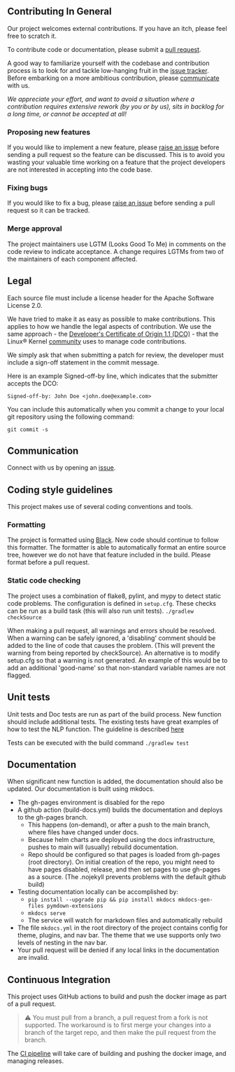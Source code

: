 ## Contributing In General
Our project welcomes external contributions. If you have an itch, please feel
free to scratch it.

To contribute code or documentation, please submit a [pull request](https://github.com/LinuxForHealth/nlp-insights/pulls).

A good way to familiarize yourself with the codebase and contribution process is
to look for and tackle low-hanging fruit in the [issue tracker](https://github.com/LinuxForHealth/nlp-insights/issues).
Before embarking on a more ambitious contribution, please [communicate](#communication) with us.

*We appreciate your effort, and want to avoid a situation where a contribution
requires extensive rework (by you or by us), sits in backlog for a long time, or
cannot be accepted at all!*

### Proposing new features

If you would like to implement a new feature, please [raise an issue](https://github.com/LinuxForHealth/nlp-insights/issues)
before sending a pull request so the feature can be discussed. This is to avoid
you wasting your valuable time working on a feature that the project developers
are not interested in accepting into the code base.

### Fixing bugs

If you would like to fix a bug, please [raise an issue](https://github.com/LinuxForHealth/nlp-insights/issues) before sending a
pull request so it can be tracked.

### Merge approval

The project maintainers use LGTM (Looks Good To Me) in comments on the code
review to indicate acceptance. A change requires LGTMs from two of the
maintainers of each component affected.


## Legal

Each source file must include a license header for the Apache
Software License 2.0.

We have tried to make it as easy as possible to make contributions. This
applies to how we handle the legal aspects of contribution. We use the
same approach - the [Developer's Certificate of Origin 1.1 (DCO)](https://github.com/hyperledger/fabric/blob/master/docs/source/DCO1.1.txt) - that the Linux® Kernel [community](https://elinux.org/Developer_Certificate_Of_Origin)
uses to manage code contributions.

We simply ask that when submitting a patch for review, the developer
must include a sign-off statement in the commit message.

Here is an example Signed-off-by line, which indicates that the
submitter accepts the DCO:

```
Signed-off-by: John Doe <john.doe@example.com>
```

You can include this automatically when you commit a change to your
local git repository using the following command:

```
git commit -s
```

## Communication
Connect with us by opening an [issue](https://github.com/LinuxForHealth/nlp-insights/issues).

## Coding style guidelines
This project makes use of several coding conventions and tools.

### Formatting
The project is formatted using [Black](https://black.readthedocs.io/en/stable/). New code should continue to follow this formatter. The formatter is able to automatically format an entire source tree, however we do not have that feature included in the build. Please format before a pull request.


### Static code checking
The project uses a combination of flake8, pylint, and mypy to detect static code problems. The configuration is defined in `setup.cfg`. These checks can be run as a build task (this will also run unit tests).
`./gradlew checkSource`

When making a pull request, all warnings and errors should be resolved. When a warning can be safely ignored, a 'disabling' comment should be added to the line of code that causes the problem. (This will prevent the warning from being reported by checkSource). An alternative is to modify setup.cfg so that a warning is not generated. An example of this would be to add an additional 'good-name' so that non-standard variable names are not flagged.

## Unit tests
Unit tests and Doc tests are run as part of the build process. New function should include additional tests. The existing tests have great examples of how to test the NLP function. The guideline is described [here](./Unit_Tests.md)

Tests can be executed with the build command
`./gradlew test`

## Documentation
When significant new function is added, the documentation should also be updated. Our documentation is built using mkdocs.

* The gh-pages environment is disabled for the repo
* A github action (build-docs.yml) builds the documentation and deploys to the gh-pages branch.
    - This happens (on-demand), or after a push to the main branch, where files have changed under docs.
    - Because helm charts are deployed using the docs infrastructure, pushes to main will (usually) rebuild documentation.
    - Repo should be configured so that pages is loaded from gh-pages (root directory). On initial creation of the repo, you might need to 
      have pages disabled, release, and then set pages to use gh-pages as a source. (The .nojekyll prevents problems with the default github build)
* Testing documentation locally can be accomplished by:
    - `pip install --upgrade pip && pip install mkdocs mkdocs-gen-files pymdown-extensions`
    - `mkdocs serve`
    - The service will watch for markdown files and automatically rebuild
* The file `mkdocs.yml` in the root directory of the project contains config for theme, plugins, and nav bar. The theme that we use supports only two levels of nesting in the nav bar.
* Your pull request will be denied if any local links in the documentation are invalid.


## Continuous Integration
This project uses GitHub actions to build and push the docker image as part of a pull request. 
> :warning: You must pull from a branch, a pull request from a fork is not supported. The workaround is to first merge your changes into a branch of the target repo, and then make the pull request from the branch.

The [CI pipeline](./CI.md) will take care of building and pushing the docker image, and managing releases.
